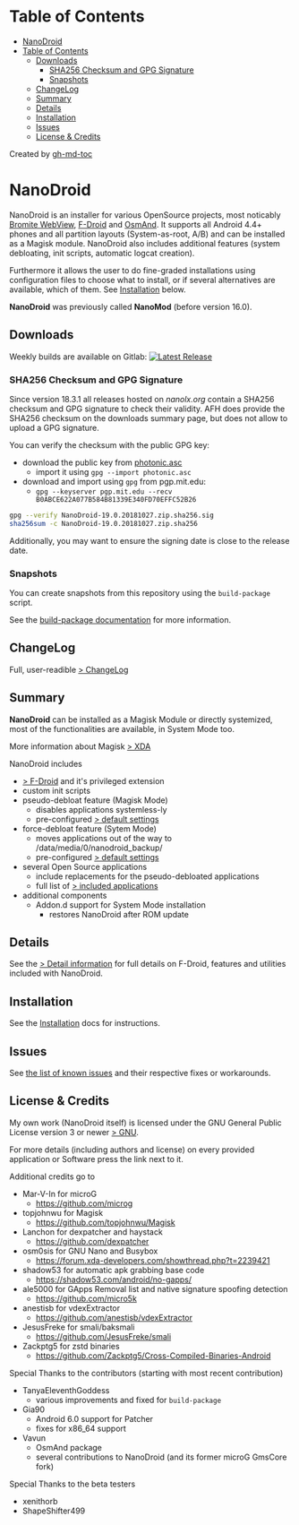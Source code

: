 
Table of Contents
=================

   * [NanoDroid](#nanodroid)
   * [Table of Contents](#table-of-contents)
      * [Downloads](#downloads)
         * [SHA256 Checksum and GPG Signature](#sha256-checksum-and-gpg-signature)
         * [Snapshots](#snapshots)
      * [ChangeLog](#changelog)
      * [Summary](#summary)
      * [Details](#details)
      * [Installation](#installation)
      * [Issues](#issues)
      * [License &amp; Credits](#license--credits)

Created by [gh-md-toc](https://github.com/ekalinin/github-markdown-toc)

# NanoDroid

NanoDroid is an installer for various OpenSource projects, most noticably [Bromite WebView](https://bromite.org/), [F-Droid](https://f-droid.org/) and [OsmAnd](http://osmand.net/). It supports all Android 4.4+ phones and all partition layouts (System-as-root, A/B) and can be installed as a Magisk module. NanoDroid also includes additional features (system debloating, init scripts, automatic logcat creation).

Furthermore it allows the user to do fine-graded installations using configuration files to choose what to install, or if several alternatives are available, which of them. See [Installation](#installation) below.

**NanoDroid** was previously called **NanoMod** (before version 16.0).

## Downloads

Weekly builds are available on Gitlab: [![Latest Release](https://gitlab.com/zer0def/NanoDroid/-/badges/release.svg)](https://gitlab.com/zer0def/NanoDroid/-/releases)

### SHA256 Checksum and GPG Signature

Since version 18.3.1 all releases hosted on *nanolx.org* contain a SHA256 checksum and GPG signature to check their validity. AFH does provide the SHA256 checksum on the downloads summary page, but does not allow to upload a GPG signature.

You can verify the checksum with the public GPG key:

* download the public key from [photonic.asc](https://downloads.nanolx.org/NanoDroid/Stable/photonic.asc)
  * import it using `gpg --import photonic.asc`
* download and import using `gpg` from pgp.mit.edu:
  * `gpg --keyserver pgp.mit.edu --recv B0ABCE622A077B584B81339E340FD70EFFC52B26`


```bash
gpg --verify NanoDroid-19.0.20181027.zip.sha256.sig
sha256sum -c NanoDroid-19.0.20181027.zip.sha256
```

Additionally, you may want to ensure the signing date is close to the release date.

### Snapshots

You can create snapshots from this repository using the `build-package` script.

See the [build-package documentation](doc/BuildPackage.md) for more information.

## ChangeLog

Full, user-readible [> ChangeLog](ChangeLog.md)

## Summary

**NanoDroid** can be installed as a Magisk Module or directly systemized, most of the functionalities are available, in System Mode too.

More information about Magisk [> XDA](https://forum.xda-developers.com/apps/magisk)

NanoDroid includes

* [> F-Droid](https://f-droid.org) and it's privileged extension
* custom init scripts
* pseudo-debloat feature (Magisk Mode)
  * disables applications systemless-ly
  * pre-configured [> default settings](doc/NanoDroidOverlay.md)
* force-debloat feature (Sytem Mode)
  * moves applications out of the way to /data/media/0/nanodroid_backup/
  * pre-configured [> default settings](doc/NanoDroidOverlay.md)
* several Open Source applications
  * include replacements for the pseudo-debloated applications
  * full list of [> included applications](doc/Applications.md)
* additional components
  * Addon.d support for System Mode installation
     * restores NanoDroid after ROM update

## Details

See the [> Detail information](doc/Details.md) for full details on F-Droid, features and utilities included with NanoDroid.

## Installation

See the [Installation](doc/Installation.md) docs for instructions.

## Issues

See [the list of known issues](doc/Issues.md) and their respective fixes or workarounds.

## License & Credits

My own work (NanoDroid itself) is licensed under the GNU General Public License version 3 or newer [> GNU](https://www.gnu.org/licenses/gpl-3.0.txt).

For more details (including authors and license) on every provided application or Software press the link next to it.

Additional credits go to

* Mar-V-In for microG
  * https://github.com/microg
* topjohnwu for Magisk
  * https://github.com/topjohnwu/Magisk
* Lanchon for dexpatcher and haystack
  * https://github.com/dexpatcher
* osm0sis for GNU Nano and Busybox
  * https://forum.xda-developers.com/showthread.php?t=2239421
* shadow53 for automatic apk grabbing base code
  * https://shadow53.com/android/no-gapps/
* ale5000 for GApps Removal list and native signature spoofing detection
  * https://github.com/micro5k
* anestisb for vdexExtractor
  * https://github.com/anestisb/vdexExtractor
* JesusFreke for smali/baksmali
  * https://github.com/JesusFreke/smali
* Zackptg5 for zstd binaries
  * https://github.com/Zackptg5/Cross-Compiled-Binaries-Android

Special Thanks to the contributors (starting with most recent contribution)

* TanyaEleventhGoddess
  * various improvements and fixed for `build-package`
* Gia90
  * Android 6.0 support for Patcher
  * fixes for x86_64 support
* Vavun
  * OsmAnd package
  * several contributions to NanoDroid (and its former microG GmsCore fork)

Special Thanks to the beta testers

* xenithorb
* ShapeShifter499
